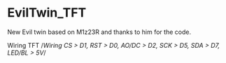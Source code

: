 # EvilTwin_TFT
New Evil twin based on M1z23R and thanks to him for the code.

Wiring TFT 
/*Wiring 
CS > D1, RST > D0, AO/DC > D2, SCK > D5, SDA > D7, LED/BL > 5V*/
